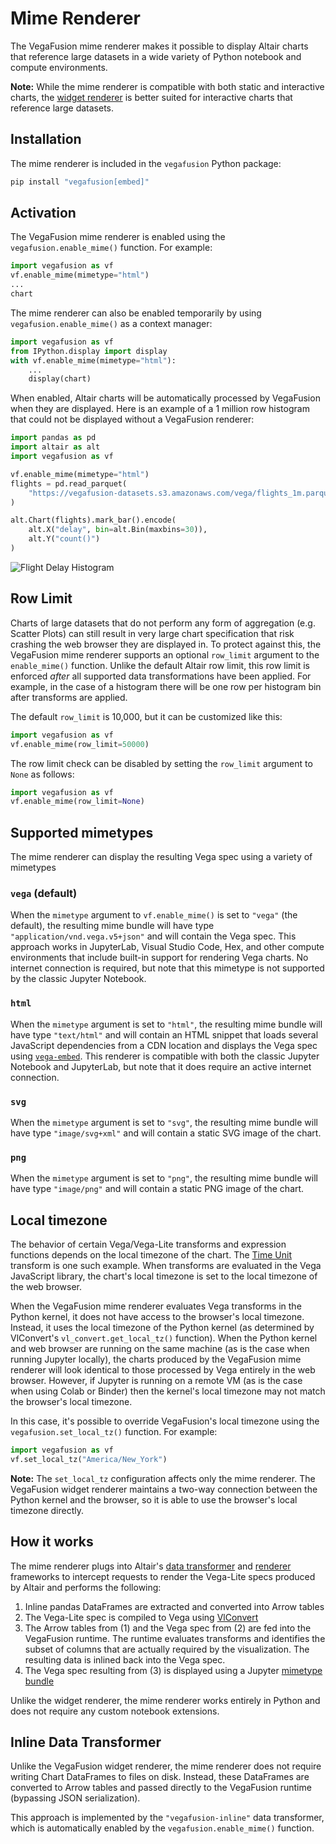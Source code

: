 # Mime Renderer

The VegaFusion mime renderer makes it possible to display Altair charts that reference large datasets in a wide variety of Python notebook and compute environments.  

**Note:** While the mime renderer is compatible with both static and interactive charts, the [widget renderer](./widget.md) is better suited for interactive charts that reference large datasets.

## Installation
The mime renderer is included in the `vegafusion` Python package:

```bash
pip install "vegafusion[embed]"
```

## Activation
The VegaFusion mime renderer is enabled using the `vegafusion.enable_mime()` function. For example:

```python
import vegafusion as vf
vf.enable_mime(mimetype="html")
...
chart
```

The mime renderer can also be enabled temporarily by using `vegafusion.enable_mime()` as a context manager:

```python
import vegafusion as vf
from IPython.display import display
with vf.enable_mime(mimetype="html"):
    ...
    display(chart)
```

When enabled, Altair charts will be automatically processed by VegaFusion when they are displayed. Here is an example of a 1 million row histogram that could not be displayed without a VegaFusion renderer:

```python
import pandas as pd
import altair as alt
import vegafusion as vf

vf.enable_mime(mimetype="html")
flights = pd.read_parquet(
    "https://vegafusion-datasets.s3.amazonaws.com/vega/flights_1m.parquet"
)

alt.Chart(flights).mark_bar().encode(
    alt.X("delay", bin=alt.Bin(maxbins=30)),
    alt.Y("count()")
)
```
![Flight Delay Histogram](https://user-images.githubusercontent.com/15064365/209973961-948b9d10-4202-4547-bbc8-d1981dcc8c4e.png)

## Row Limit
Charts of large datasets that do not perform any form of aggregation (e.g. Scatter Plots) can still result in very large chart specification that risk crashing the web browser they are displayed in. To protect against this, the VegaFusion mime renderer supports an optional `row_limit` argument to the `enable_mime()` function.  Unlike the default Altair row limit, this row limit is enforced _after_ all supported data transformations have been applied. For example, in the case of a histogram there will be one row per histogram bin after transforms are applied. 

The default `row_limit` is 10,000, but it can be customized like this:

```python
import vegafusion as vf
vf.enable_mime(row_limit=50000)
```

The row limit check can be disabled by setting the `row_limit` argument to `None` as follows:

```python
import vegafusion as vf
vf.enable_mime(row_limit=None)
```

## Supported mimetypes
The mime renderer can display the resulting Vega spec using a variety of mimetypes

### `vega` (default)
When the `mimetype` argument to `vf.enable_mime()` is set to `"vega"` (the default), the resulting mime bundle will have type `"application/vnd.vega.v5+json"` and will contain the Vega spec. This approach works in JupyterLab, Visual Studio Code, Hex, and other compute environments that include built-in support for rendering Vega charts. No internet connection is required, but note that this mimetype is not supported by the classic Jupyter Notebook.

### `html`
When the `mimetype` argument is set to `"html"`, the resulting mime bundle will have type `"text/html"` and will contain an HTML snippet that loads several JavaScript dependencies from a CDN location and displays the Vega spec using [`vega-embed`](https://github.com/vega/vega-embed). This renderer is compatible with both the classic Jupyter Notebook and JupyterLab, but note that it does require an active internet connection.

### `svg`
When the `mimetype` argument is set to `"svg"`, the resulting mime bundle will have type `"image/svg+xml"` and will contain a static SVG image of the chart.

### `png`
When the `mimetype` argument is set to `"png"`, the resulting mime bundle will have type `"image/png"` and will contain a static PNG image of the chart.

## Local timezone
The behavior of certain Vega/Vega-Lite transforms and expression functions depends on the local timezone of the chart. The [Time Unit](https://vega.github.io/vega-lite/docs/timeunit.html) transform is one such example. When transforms are evaluated in the Vega JavaScript library, the chart's local timezone is set to the local timezone of the web browser.

When the VegaFusion mime renderer evaluates Vega transforms in the Python kernel, it does not have access to the browser's local timezone.  Instead, it uses the local timezone of the Python kernel (as determined by VlConvert's `vl_convert.get_local_tz()` function).  When the Python kernel and web browser are running on the same machine (as is the case when running Jupyter locally), the charts produced by the VegaFusion mime renderer will look identical to those processed by Vega entirely in the web browser.   However, if Jupyter is running on a remote VM (as is the case when using Colab or Binder) then the kernel's local timezone may not match the browser's local timezone.

In this case, it's possible to override VegaFusion's local timezone using the `vegafusion.set_local_tz()` function. For example:

```python
import vegafusion as vf
vf.set_local_tz("America/New_York")
```

**Note:** The `set_local_tz` configuration affects only the mime renderer. The VegaFusion widget renderer maintains a two-way connection between the Python kernel and the browser, so it is able to use the browser's local timezone directly.

## How it works
The mime renderer plugs into Altair's [data transformer](https://altair-viz.github.io/user_guide/data_transformers.html) and [renderer](https://altair-viz.github.io/user_guide/custom_renderers.html) frameworks to intercept requests to render the Vega-Lite specs produced by Altair and performs the following:

1. Inline pandas DataFrames are extracted and converted into Arrow tables
2. The Vega-Lite spec is compiled to Vega using [VlConvert](https://github.com/vega/vl-convert)
3. The Arrow tables from (1) and the Vega spec from (2) are fed into the VegaFusion runtime. The runtime evaluates transforms and identifies the subset of columns that are actually required by the visualization. The resulting data is inlined back into the Vega spec.
4. The Vega spec resulting from (3) is displayed using a Jupyter [mimetype bundle](https://docs.jupyter.org/en/latest/reference/mimetype.html)

Unlike the widget renderer, the mime renderer works entirely in Python and does not require any custom notebook extensions. 

## Inline Data Transformer
Unlike the VegaFusion widget renderer, the mime renderer does not require writing Chart DataFrames to files on disk. Instead, these DataFrames are converted to Arrow tables and passed directly to the VegaFusion runtime (bypassing JSON serialization).

This approach is implemented by the `"vegafusion-inline"` data transformer, which is automatically enabled by the `vegafusion.enable_mime()` function.